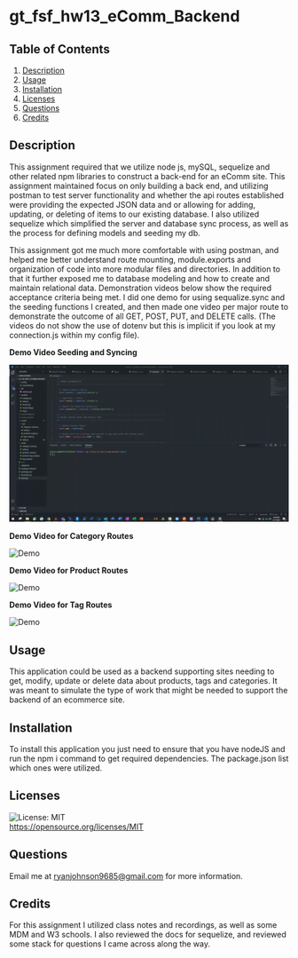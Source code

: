 # gt_fsf_hw13_eComm_Backend

## Table of Contents
1. [Description](#Description)
3. [Usage](#Usage)
4. [Installation](#Installation)
5. [Licenses](#Licenses)
6. [Questions](#Questions)
7. [Credits](#Credits)

## Description
This assignment required that we utilize node js, mySQL, sequelize and other related npm libraries to construct a back-end for an eComm site. This assignment maintained focus on only building a back end, and utilizing postman to test server functionality and whether the api routes established were providing the expected JSON data and or allowing for adding, updating, or deleting of items to our existing database. I also utilized sequelize which simplified the server and database sync process, as well as the process for defining models and seeding my db. 

This assignment got me much more comfortable with using postman, and helped me better understand route mounting, module.exports and organization of code into more modular files and directories. In addition to that it further exposed me to database modeling and how to create and maintain relational data. Demonstration videos below show the required acceptance criteria being met. I did one demo for using sequalize.sync and the seeding functions I created, and then made one video per major route to demonstrate the outcome of all GET, POST, PUT, and DELETE calls. (The videos do not show the use of dotenv but this is implicit if you look at my connection.js within my config file).

**Demo Video Seeding and Syncing**  

![Demo](hw_13_demo_sync_seed.gif)

**Demo Video for Category Routes**  

![Demo](hw_13_demo_category_routes.gif)

**Demo Video for Product Routes**  

![Demo](hw_13_demo_product_routes.gif)

**Demo Video for Tag Routes**  

![Demo](hw_13_demo_tag_routes.gif)


## Usage
This application could be used as a backend supporting sites needing to get, modify, update or delete data about products, tags and categories. It was meant to simulate the type of work that might be needed to support the backend of an ecommerce site. 

## Installation
To install this application you just need to ensure that you have nodeJS and run the npm i command to get required dependencies. The package.json list which ones were utilized.

## Licenses
![License: MIT](https://img.shields.io/badge/License-MIT-yellow.svg)  
https://opensource.org/licenses/MIT

## Questions
Email me at ryanjohnson9685@gmail.com for more information.

## Credits
For this assignment I utilized class notes and recordings, as well as some MDM and W3 schools. I also reviewed the docs for sequelize, and reviewed some stack for questions I came across along the way.